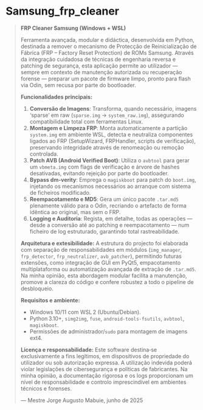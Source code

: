 # Samsung_frp_cleaner

> **FRP Cleaner Samsung (Windows + WSL)**
>
> Ferramenta avançada, modular e didáctica, desenvolvida em Python, destinada a remover o mecanismo de Protecção de Reinicialização de Fábrica (FRP – Factory Reset Protection) de ROMs Samsung. Através da integração cuidadosa de técnicas de engenharia reversa e patching de segurança, esta aplicação permite ao utilizador — sempre em contexto de manutenção autorizada ou recuperação forense — preparar um pacote de firmware limpo, pronto para flash via Odin, sem recusa por parte do bootloader.
>
> **Funcionalidades principais:**
>
> 1. **Conversão de Imagens**: Transforma, quando necessário, imagens ‘sparse’ em raw (`sparse.img` → `system_raw.img`), assegurando compatibilidade total com ferramentas Linux.
> 2. **Montagem e Limpeza FRP**: Monta automaticamente a partição `system.img` em ambiente WSL, detecta e neutraliza componentes ligados ao FRP (SetupWizard, FRPHandler, scripts de verificação), preservando integridade através de renomeação ou remoção controlada.
> 3. **Patch AVB (Android Verified Boot)**: Utiliza o `avbtool` para gerar um `vbmeta.img` com flags de verificação e árvore de hashes desativadas, evitando rejeição por parte do bootloader.
> 4. **Bypass dm‑verity**: Emprega o `magiskboot` para patch do `boot.img`, injetando os mecanismos necessários ao arranque com sistema de ficheiros modificado.
> 5. **Reempacotamento e MD5**: Gera um único pacote `.tar.md5` plenamente válido para o Odin, recriando o artefacto de forma idêntica ao original, mas sem o FRP.
> 6. **Logging e Auditoria**: Regista, em detalhe, todas as operações — desde a conversão até ao patching e reempacotamento — num ficheiro de log estruturado, garantindo total rastreabilidade.
>
> **Arquitetura e extesibilidade:**
> A estrutura do projecto foi elaborada com separação de responsabilidades em módulos (`img_manager`, `frp_detector`, `frp_neutralizer`, `avb_patcher`), permitindo futuras extensões, como integração de GUI em PyQt5, empacotamento multiplataforma ou automatização avançada de extração de `.tar.md5`. Na minha opinião, esta abordagem modular facilita a manutenção, promove a clareza do código e confere robustez a todo o pipeline de desbloqueio.
>
> **Requisitos e ambiente:**
>
> * Windows 10/11 com WSL 2 (Ubuntu/Debian).
> * Python 3.10+, `simg2img`, `fuse`, `android-tools-fsutils`, `avbtool`, `magiskboot`.
> * Permissões de administrador/`sudo` para montagem de imagens ext4.
>
> **Licença e responsabilidade:**
> Este software destina‑se exclusivamente a fins legítimos, em dispositivos de propriedade do utilizador ou sob autorização expressa. A utilização indevida poderá violar legislações de cibersegurança e políticas de fabricantes. Na minha opinião, a documentação rigorosa e os logs proporcionam um nível de responsabilidade e controlo imprescindível em ambientes técnicos e forenses.
>
> — Mestre Jorge Augusto Mabuie, junho de 2025
